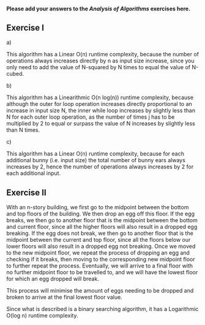 #### Please add your answers to the **_Analysis of Algorithms_** exercises here.

## Exercise I

a)

This algorithm has a Linear O(n) runtime complexity, because the number of operations always increases directly by n as input size increase, since you only need to add the value of N-squared by N times to equal the value of N-cubed.

b)

This algorithm has a Linearithmic O(n log(n)) runtime complexity, because although the outer for loop operation increases directly proportional to an increase in input size N, the inner while loop increases by slightly less than N for each outer loop operation, as the number of times j has to be multiplied by 2 to equal or surpass the value of N increases by slightly less than N times.

c)

This algorithm has a Linear O(n) runtime complexity, because for each additional bunny (i.e. input size) the total number of bunny ears always increases by 2, hence the number of operations always increases by 2 for each additional input.

## Exercise II

With an n-story building, we first go to the midpoint between the bottom and top floors of the building.
We then drop an egg off this floor.
If the egg breaks, we then go to another floor that is the midpoint between the bottom and current floor, since all the higher floors will also result in a dropped egg breaking.
If the egg does not break, we then go to another floor that is the midpoint between the current and top floor, since all the floors below our lower floors will also result in a dropped egg not breaking.
Once we moved to the new midpoint floor, we repeat the process of dropping an egg and checking if it breaks, then moving to the corresponding new midpoint floor to further repeat the process.
Eventually, we will arrive to a final floor with no further midpoint floor to be travelled to, and we will have the lowest floor for which an egg dropped will break.

This process will minimise the amount of eggs needing to be dropped and broken to arrive at the final lowest floor value.

Since what is described is a binary searching algorithm, it has a Logarithmic O(log n) runtime complexity.
